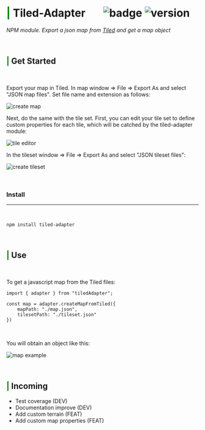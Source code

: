 # <span style="color:green">**|**</span> Tiled-Adapter &nbsp;&nbsp;&nbsp;&nbsp;&nbsp;    ![badge](https://img.shields.io/badge/Status-in%20progress-yellowgreen) ![version](https://img.shields.io/badge/version-0.1.0-green)

*NPM module. Export a json map from [Tiled](https://www.mapeditor.org/) and get a map object*

<br>

## <span style="color:green">**|**</span> Get Started

<br>

Export your map in Tiled. In map window => File => Export As and select "JSON map files". Set file name and extension as follows:

![create map](https://i.ibb.co/FWH4Dfq/image.png)

Next, do the same with the tile set. First, you can edit your tile set to define custom properties for each tile, which will be catched by the tiled-adapter module:

![tile editor](https://i.ibb.co/BVCvFZd/image.png)

In the tileset window => File => Export As and select "JSON tileset files":

![create tileset](https://i.ibb.co/pxy7S4X/image.png)


<br>

### Install 
---
<br>

```
npm install tiled-adapter 
```

<br>

## <span style="color:green">**|**</span> Use

<br>

To get a javascript map from the Tiled files:

```
import { adapter } from "tiledAdapter";

const map = adapter.createMapFromTiled({
    mapPath: "./map.json",
    tilesetPath: "./tileset.json"
})
```
<br>

You will obtain an object like this:

![map example](https://i.ibb.co/WGrjZbP/image.png)

<br>

## <span style="color:green">**|**</span> Incoming

- Test coverage (DEV)
- Documentation improve (DEV)
- Add custom terrain (FEAT)
- Add custom map properties (FEAT)
